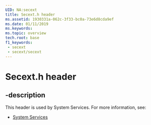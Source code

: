 ```yaml
---
UID: NA:secext
title: Secext.h header
ms.assetid: 1930331a-062c-3f33-bc0a-73e6d8cda9ef
ms.date: 01/11/2019
ms.keywords: 
ms.topic: overview
tech.root: base
f1_keywords:
 - secext
 - secext/secext
---
```


# Secext.h header


## -description

This header is used by System Services. For more information, see:

- [System Services](../_base/index.md)

